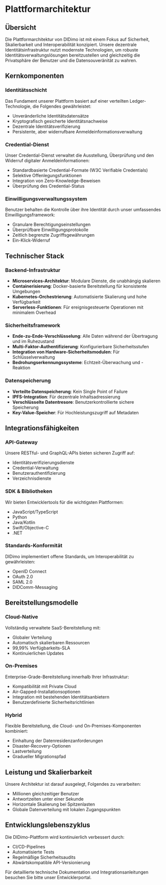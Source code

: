 # Plattformarchitektur

## Übersicht

Die Plattformarchitektur von DIDimo ist mit einem Fokus auf Sicherheit, Skalierbarkeit und Interoperabilität konzipiert. Unsere dezentrale Identitätsinfrastruktur nutzt modernste Technologien, um robuste Identitätsverwaltungslösungen bereitzustellen und gleichzeitig die Privatsphäre der Benutzer und die Datensouveränität zu wahren.

## Kernkomponenten

### Identitätsschicht

Das Fundament unserer Plattform basiert auf einer verteilten Ledger-Technologie, die Folgendes gewährleistet:

- Unveränderliche Identitätsdatensätze
- Kryptografisch gesicherte Identitätsnachweise
- Dezentrale Identitätsverifizierung
- Persistente, aber widerrufbare Anmeldeinformationsverwaltung

### Credential-Dienst

Unser Credential-Dienst verwaltet die Ausstellung, Überprüfung und den Widerruf digitaler Anmeldeinformationen:

- Standardbasierte Credential-Formate (W3C Verifiable Credentials)
- Selektive Offenlegungsfunktionen
- Integration von Zero-Knowledge-Beweisen
- Überprüfung des Credential-Status

### Einwilligungsverwaltungssystem

Benutzer behalten die Kontrolle über ihre Identität durch unser umfassendes Einwilligungsframework:

- Granulare Berechtigungseinstellungen
- Überprüfbare Einwilligungsprotokolle
- Zeitlich begrenzte Zugriffsgewährungen
- Ein-Klick-Widerruf

## Technischer Stack

### Backend-Infrastruktur

- **Microservices-Architektur**: Modulare Dienste, die unabhängig skalieren
- **Containerisierung**: Docker-basierte Bereitstellung für konsistente Umgebungen
- **Kubernetes-Orchestrierung**: Automatisierte Skalierung und hohe Verfügbarkeit
- **Serverless-Funktionen**: Für ereignisgesteuerte Operationen mit minimalem Overhead

### Sicherheitsframework

- **Ende-zu-Ende-Verschlüsselung**: Alle Daten während der Übertragung und im Ruhezustand
- **Multi-Faktor-Authentifizierung**: Konfigurierbare Sicherheitsstufen
- **Integration von Hardware-Sicherheitsmodulen**: Für Schlüsselverwaltung
- **Bedrohungserkennungssysteme**: Echtzeit-Überwachung und -Reaktion

### Datenspeicherung

- **Verteilte Datenspeicherung**: Kein Single Point of Failure
- **IPFS-Integration**: Für dezentrale Inhaltsadressierung
- **Verschlüsselte Datentresore**: Benutzerkontrollierte sichere Speicherung
- **Key-Value-Speicher**: Für Hochleistungszugriff auf Metadaten

## Integrationsfähigkeiten

### API-Gateway

Unsere RESTful- und GraphQL-APIs bieten sicheren Zugriff auf:

- Identitätsverifizierungsdienste
- Credential-Verwaltung
- Benutzerauthentifizierung
- Verzeichnisdienste

### SDK & Bibliotheken

Wir bieten Entwicklertools für die wichtigsten Plattformen:

- JavaScript/TypeScript
- Python
- Java/Kotlin
- Swift/Objective-C
- .NET

### Standards-Konformität

DIDimo implementiert offene Standards, um Interoperabilität zu gewährleisten:

- OpenID Connect
- OAuth 2.0
- SAML 2.0
- DIDComm-Messaging

## Bereitstellungsmodelle

### Cloud-Native

Vollständig verwaltete SaaS-Bereitstellung mit:

- Globaler Verteilung
- Automatisch skalierbaren Ressourcen
- 99,99% Verfügbarkeits-SLA
- Kontinuierlichen Updates

### On-Premises

Enterprise-Grade-Bereitstellung innerhalb Ihrer Infrastruktur:

- Kompatibilität mit Private Cloud
- Air-Gapped-Installationsoptionen
- Integration mit bestehenden Identitätsanbietern
- Benutzerdefinierte Sicherheitsrichtlinien

### Hybrid

Flexible Bereitstellung, die Cloud- und On-Premises-Komponenten kombiniert:

- Einhaltung der Datenresidenzanforderungen
- Disaster-Recovery-Optionen
- Lastverteilung
- Gradueller Migrationspfad

## Leistung und Skalierbarkeit

Unsere Architektur ist darauf ausgelegt, Folgendes zu verarbeiten:

- Millionen gleichzeitiger Benutzer
- Antwortzeiten unter einer Sekunde
- Horizontale Skalierung bei Spitzenlasten
- Globale Datenverteilung mit lokalen Zugangspunkten

## Entwicklungslebenszyklus

Die DIDimo-Plattform wird kontinuierlich verbessert durch:

- CI/CD-Pipelines
- Automatisierte Tests
- Regelmäßige Sicherheitsaudits
- Abwärtskompatible API-Versionierung

Für detaillierte technische Dokumentation und Integrationsanleitungen besuchen Sie bitte unser Entwicklerportal.
